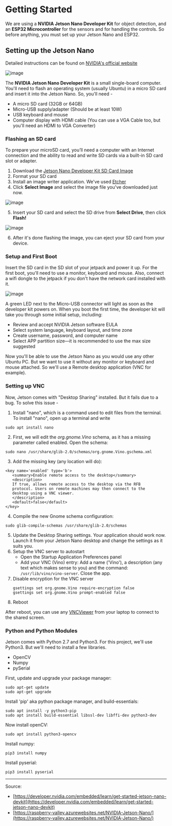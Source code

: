 # Getting Started
We are using a **NVIDIA Jetson Nano Developer Kit** for object detection, and an **ESP32 Microcontroller** for the sensors and for handling the controls. So before anything, you must set up your Jetson Nano and ESP32.

## Setting up the Jetson Nano
Detailed instructions can be found on [NVIDIA's official website](https://developer.nvidia.com/embedded/learn/get-started-jetson-nano-devkit)

![image](https://github.com/A-N-M-Noor/mechaScratch_404/assets/113457396/b30dbf15-980d-4c74-9ec6-5685efd21a3e)

The **NVIDIA Jetson Nano Developer Kit** is a small single-board computer. You'll need to flash an operating system (usually Ubuntu) in a micro SD card and insert it into the Jetson Nano. So, you'll need - 
* A micro SD card (32GB or 64GB)
* Micro-USB supply/adapter (Should be at least 10W)
* USB keyboard and mouse
* Computer display with HDMI cable (You can use a VGA Cable too, but you'll need an HDMI to VGA Converter)

### Flashing an SD card
To prepare your microSD card, you’ll need a computer with an Internet connection and the ability to read and write SD cards via a built-in SD card slot or adapter.
1. Download the [Jetson Nano Developer Kit SD Card Image](https://developer.nvidia.com/jetson-nano-sd-card-image)
2. Format your SD card
3. Install an image writer application. We've used [Etcher](https://etcher.balena.io/)
4. Click **Select Image** and select the image file you've downloaded just now.

![image](https://github.com/A-N-M-Noor/mechaScratch_404/assets/113457396/cd6eaa0c-ff47-47a7-8f52-b617cc47f696)

5. Insert your SD card and select the SD drive from **Select Drive**, then click **Flash!**

![image](https://github.com/A-N-M-Noor/mechaScratch_404/assets/113457396/fdcd5679-c184-4fd2-b6e7-a8bf1165cea2)

6. After it's done flashing the image, you can eject your SD card from your device.

### Setup and First Boot
Insert the SD card in the SD slot of your jetpack and power it up. For the first boot, you'll need to use a monitor, keyboard and mouse. Also, connect a wifi dongle to the jetpack if you don't have the network card installed with it.

![image](https://github.com/A-N-M-Noor/mechaScratch_404/assets/113457396/1e8d64e3-7c4d-430f-a153-4e9937bc37bf)

A green LED next to the Micro-USB connector will light as soon as the developer kit powers on. When you boot the first time, the developer kit will take you through some initial setup, including:
* Review and accept NVIDIA Jetson software EULA
* Select system language, keyboard layout, and time zone
* Create username, password, and computer name
* Select APP partition size—it is recommended to use the max size suggested

Now you'll be able to use the Jetson Nano as you would use any other Ubuntu PC. But we want to use it without any monitor or keyboard and mouse attached. So we'll use a Remote desktop application (VNC for example).

### Setting up VNC
Now, Jetson comes with "Desktop Sharing" installed. But it fails due to a bug. To solve this issue -
1. Install "nano", which is a command used to edit files from the terminal. To install "nano", open up a terminal and write
```
sudo apt install nano
```
2. First, we will edit the _org.gnome.Vino_ schema, as it has a missing parameter called enabled. Open the schema:
```
sudo nano /usr/share/glib-2.0/schemas/org.gnome.Vino.gschema.xml
```
3. Add the missing key (any location will do):
```
<key name='enabled' type='b'>
   <summary>Enable remote access to the desktop</summary>
   <description>
   If true, allows remote access to the desktop via the RFB
   protocol. Users on remote machines may then connect to the
   desktop using a VNC viewer.
   </description>
   <default>false</default>
</key>
```
4. Compile the new Gnome schema configuration:
```
sudo glib-compile-schemas /usr/share/glib-2.0/schemas
```
5. Update the Desktop Sharing settings. Your application should work now. Launch it from your Jetson Nano desktop and change the settings as it suits you.
6. Setup the VNC server to autostart
   - Open the Startup Application Preferences panel
   - Add your VNC (Vino) entry: Add a name ('Vino'), a description (any text which makes sense to you) and the command: ```/usr/lib/vino/vino-server```. Close the app.
7. Disable encryption for the VNC server
   ```
   gsettings set org.gnome.Vino require-encryption false
   gsettings set org.gnome.Vino prompt-enabled false
   ```
8. Reboot

After reboot, you can use any [VNCViewer](https://www.realvnc.com/en/connect/download/viewer/) from your laptop to connect to the shared screen.

### Python and Python Modules
Jetson comes with Python 2.7 and Python3. For this project, we'll use Python3. But we'll need to install a few libraries.
* OpenCV
* Numpy
* pySerial

First, update and upgrade your package manager:
```
sudo apt-get update
sudo apt-get upgrade
```

Install 'pip' aka python package manager, and build-essentials:
```
sudo apt install -y python3-pip
sudo apt install build-essential libssl-dev libffi-dev python3-dev
```

Now install openCV:
```
sudo apt install python3-opencv
```
Install numpy:
```
pip3 install numpy
```
Install pyserial:
```
pip3 install pyserial
```


---
Source:
* [https://developer.nvidia.com/embedded/learn/get-started-jetson-nano-devkit](https://developer.nvidia.com/embedded/learn/get-started-jetson-nano-devkit)
* [https://raspberry-valley.azurewebsites.net/NVIDIA-Jetson-Nano/](https://raspberry-valley.azurewebsites.net/NVIDIA-Jetson-Nano/)
